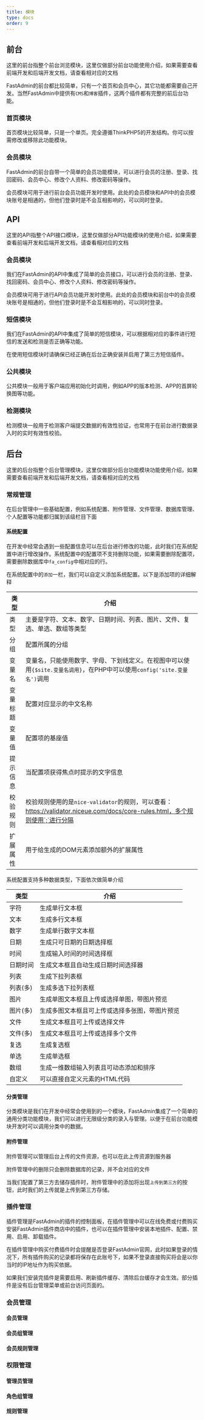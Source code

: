 ```yaml
---
title: 模块
type: docs
order: 9
---
```


## 前台

这里的前台指整个前台浏览模块，这里仅做部分前台功能使用介绍，如果需要查看前端开发和后端开发文档，请查看相对应的文档

FastAdmin的前台都比较简单，只有一个首页和会员中心，其它功能都需要自己开发。当然FastAdmin中提供有`CMS`和`博客`插件，这两个插件都有完整的前后台功能。

### 首页模块

首页模块比较简单，只是一个单页。完全遵循ThinkPHP5的开发结构。你可以按需修改或移除此功能模块。

### 会员模块

FastAdmin的前台自带一个简单的会员功能模块，可以进行会员的注册、登录、找回密码、会员中心、修改个人资料、修改密码等操作。

会员模块可用于进行前台会员功能开发时使用。此处的会员模块和API中的会员模块账号是相通的，但他们登录时是不会互相影响的，可以同时登录。

## API

这里的API指整个API接口模块，这里仅做部分API功能模块的使用介绍，如果需要查看前端开发和后端开发文档，请查看相对应的文档

### 会员模块

我们在FastAdmin的API中集成了简单的会员接口，可以进行会员的注册、登录、找回密码、会员中心、修改个人资料、修改密码等操作。

会员模块可用于进行API会员功能开发时使用。此处的会员模块和前台中的会员模块账号是相通的，但他们登录时是不会互相影响的，可以同时登录。

### 短信模块

我们在FastAdmin的API中集成了简单的短信模块，可以根据相对应的事件进行短信的发送和检测是否正确等功能。

在使用短信模块时请确保已经正确在后台正确安装并启用了第三方短信插件。

### 公共模块

公共模块一般用于客户端应用初始化时调用，例如APP的版本检测、APP的首屏轮换图等功能。

### 检测模块

检测模块一般用于检测客户端提交数据的有效性验证，也常用于在前台进行数据录入时的实时有效性校验。

## 后台

这里的后台指整个后台管理模块，这里仅做部分后台功能模块功能使用介绍，如果需要查看前端开发和后端开发文档，请查看相对应的文档

### 常规管理

在后台管理中一些基础配置，例如系统配置、附件管理、文件管理、数据库管理、个人配置等功能都归属到该级栏目下面

#### 系统配置

在开发中经常会遇到一些配置信息可以在后台进行修改的功能，此时我们在系统配置中进行增改操作。系统配置中的配置项不支持删除功能，如果需要删除配置项，需要删除数据库中`fa_config`中相对应的行。

在系统配置中的`添加`一栏，我们可以自定义添加系统配置。以下是添加项的详细解释

| 类型   | 介绍                                       |
| ---- | ---------------------------------------- |
| 类型   | 主要是字符、文本、数字、日期时间、列表、图片、文件、复选、单选、数组等类型    |
| 分组   | 配置所属的分组                                  |
| 变量名  | 变量名，只能使用数字、字母、下划线定义。在视图中可以使用`{$site.变量名调用}`，在PHP中可以使用`config('site.变量名')`调用 |
| 变量标题 | 配置对应显示的中文名称                              |
| 变量值  | 配置项的基座值                                  |
| 提示信息 | 当配置项获得焦点时提示的文字信息                         |
| 校验规则 | 校验规则使用的是`nice-validator`的规则，可以查看：https://validator.niceue.com/docs/core-rules.html，多个规则使用`;`进行分隔 |
| 扩展属性 | 用于给生成的DOM元素添加额外的扩展属性                     |

系统配置支持多种数据类型，下面依次做简单介绍

| 类型    | 介绍                      |
| ----- | ----------------------- |
| 字符    | 生成单行文本框                 |
| 文本    | 生成多行文本框                 |
| 数字    | 生成单行数字文本框               |
| 日期    | 生成只可日期的日期选择框            |
| 时间    | 生成输入时间的时间选择框            |
| 日期时间  | 生成文本框且自动生成日期时间选择器       |
| 列表    | 生成下拉列表框                 |
| 列表(多) | 生成多选下拉列表框               |
| 图片    | 生成单图文本框且上传或选择单图，带图片预览   |
| 图片(多) | 生成多图文本框且可上传或选择多张图，带图片预览 |
| 文件    | 生成文本框且可上传或选择文件          |
| 文件(多) | 生成文本框且可上传或选择多个文件        |
| 复选    | 生成复选框                   |
| 单选    | 生成单选框                   |
| 数组    | 生成一维数组输入列表且可动态添加和排序     |
| 自定义   | 可以直接自定义元素的HTML代码        |


#### 分类管理

分类模块是我们在开发中经常会使用到的一个模块，FastAdmin集成了一个简单的通用分类功能模块，我们可以进行无限级分类的录入与管理。以便于在前台功能模块开发时可以调用分类中的数据。

#### 附件管理

附件管理可以管理后台上传的文件资源，也可以在此上传资源到服务器

附件管理中的删除只会删除数据库的记录，并不会对应的文件

当我们配置了第三方去储存插件时，附件管理中的添加将出现`上传到第三方`的按钮，此时我们的上传就是上传到第三方存储。

### 插件管理

插件管理是FastAdmin的插件的控制面板，在插件管理中可以在线免费或付费购买安装FastAdmin插件商店中的插件，也可以在插件管理中安装本地插件、配置、禁用、启用、卸载插件。

在插件管理中购买付费插件时会提醒是否登录FastAdmin官网，此时如果登录的情况下，所有插件购买的记录都将保存在此账号下，如果不登录直接购买将会是以你当时的IP地址作为购买依据。

如果我们安装完插件是需要启用、刷新插件缓存、清除后台缓存才会生效。部分插件是没有后台管理菜单或前台访问页面的。

### 会员管理

#### 会员管理

#### 会员组管理

#### 会员规则管理

### 权限管理

#### 管理员管理

#### 角色组管理

#### 规则管理




